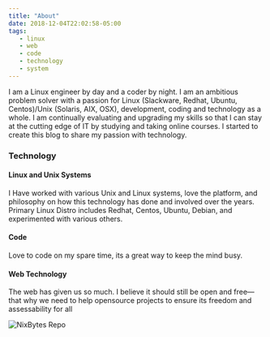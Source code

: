 ```yaml
---
title: "About"
date: 2018-12-04T22:02:58-05:00
tags:
   - linux
   - web
   - code
   - technology
   - system
---
```


I am a Linux engineer by day and a coder by night. I am an ambitious problem solver with a passion for  Linux (Slackware, Redhat, Ubuntu, Centos)/Unix (Solaris, AIX, OSX), development, coding and technology as a whole. 
I am continually evaluating and upgrading my skills so that I can stay at the cutting edge of IT by studying and taking online courses. I started to create this blog to share my passion with technology. 

### Technology 

#### Linux and Unix Systems

I Have worked with various Unix and Linux systems, love the platform, and philosophy on how this technology has done and involved over the years. Primary Linux Distro includes Redhat, Centos, Ubuntu, Debian, and experimented with various others.

#### Code

Love to code on my spare time, its a great way to keep the mind busy.


#### Web Technology

The web has given us so much. I believe it should still be open and free—that why we need to help opensource projects to ensure its freedom and assessability for all

![NixBytes Repo](https://github.com/Nixbytes)
